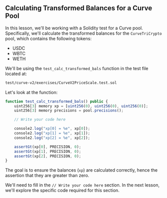 ## Calculating Transformed Balances for a Curve Pool

In this lesson, we'll be working with a Solidity test for a Curve pool. Specifically, we'll calculate the transformed balances for the `CurveTriCrypto` pool, which contains the following tokens:

* USDC
* WBTC
* WETH

We'll be using the `test_calc_transformed_bals` function in the test file located at:

```bash
test/curve-v2/exercises/CurveV2PriceScale.test.sol
```

Let's look at the function:

```javascript
function test_calc_transformed_bals() public {
    uint256[3] memory xp = [uint256(0), uint256(0), uint256(0)];
    uint256[3] memory precisions = pool.precisions();

    // Write your code here

    console2.log("xp[0] = %e", xp[0]);
    console2.log("xp[1] = %e", xp[1]);
    console2.log("xp[2] = %e", xp[2]);

    assertGt(xp[0], PRECISION, 0);
    assertGt(xp[1], PRECISION, 0);
    assertGt(xp[2], PRECISION, 0);
}
```

The goal is to ensure the balances (`xp`) are calculated correctly, hence the assertion that they are greater than zero. 

We'll need to fill in the `// Write your code here` section. In the next lesson, we'll explore the specific code required for this section. 
